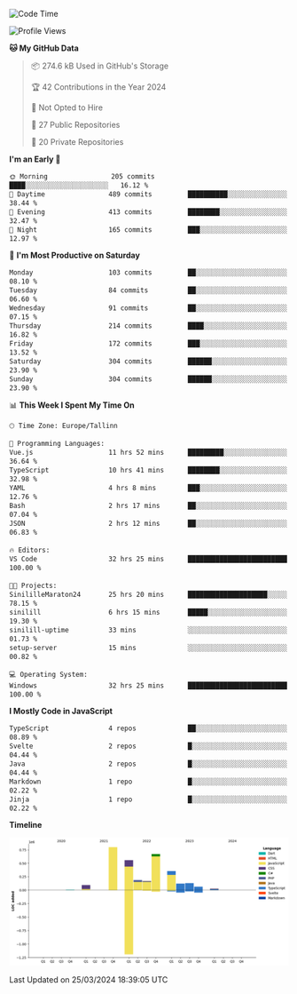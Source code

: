 <!--START_SECTION:waka-->
![Code Time](http://img.shields.io/badge/Code%20Time-743%20hrs%2016%20mins-blue)

![Profile Views](http://img.shields.io/badge/Profile%20Views-8-blue)

**🐱 My GitHub Data** 

> 📦 274.6 kB Used in GitHub's Storage 
 > 
> 🏆 42 Contributions in the Year 2024
 > 
> 🚫 Not Opted to Hire
 > 
> 📜 27 Public Repositories 
 > 
> 🔑 20 Private Repositories 
 > 
**I'm an Early 🐤** 

```text
🌞 Morning                205 commits         ████░░░░░░░░░░░░░░░░░░░░░   16.12 % 
🌆 Daytime                489 commits         ██████████░░░░░░░░░░░░░░░   38.44 % 
🌃 Evening                413 commits         ████████░░░░░░░░░░░░░░░░░   32.47 % 
🌙 Night                  165 commits         ███░░░░░░░░░░░░░░░░░░░░░░   12.97 % 
```
📅 **I'm Most Productive on Saturday** 

```text
Monday                   103 commits         ██░░░░░░░░░░░░░░░░░░░░░░░   08.10 % 
Tuesday                  84 commits          ██░░░░░░░░░░░░░░░░░░░░░░░   06.60 % 
Wednesday                91 commits          ██░░░░░░░░░░░░░░░░░░░░░░░   07.15 % 
Thursday                 214 commits         ████░░░░░░░░░░░░░░░░░░░░░   16.82 % 
Friday                   172 commits         ███░░░░░░░░░░░░░░░░░░░░░░   13.52 % 
Saturday                 304 commits         ██████░░░░░░░░░░░░░░░░░░░   23.90 % 
Sunday                   304 commits         ██████░░░░░░░░░░░░░░░░░░░   23.90 % 
```


📊 **This Week I Spent My Time On** 

```text
🕑︎ Time Zone: Europe/Tallinn

💬 Programming Languages: 
Vue.js                   11 hrs 52 mins      █████████░░░░░░░░░░░░░░░░   36.64 % 
TypeScript               10 hrs 41 mins      ████████░░░░░░░░░░░░░░░░░   32.98 % 
YAML                     4 hrs 8 mins        ███░░░░░░░░░░░░░░░░░░░░░░   12.76 % 
Bash                     2 hrs 17 mins       ██░░░░░░░░░░░░░░░░░░░░░░░   07.04 % 
JSON                     2 hrs 12 mins       ██░░░░░░░░░░░░░░░░░░░░░░░   06.83 % 

🔥 Editors: 
VS Code                  32 hrs 25 mins      █████████████████████████   100.00 % 

🐱‍💻 Projects: 
SinililleMaraton24       25 hrs 20 mins      ████████████████████░░░░░   78.15 % 
sinilill                 6 hrs 15 mins       █████░░░░░░░░░░░░░░░░░░░░   19.30 % 
sinilill-uptime          33 mins             ░░░░░░░░░░░░░░░░░░░░░░░░░   01.73 % 
setup-server             15 mins             ░░░░░░░░░░░░░░░░░░░░░░░░░   00.82 % 

💻 Operating System: 
Windows                  32 hrs 25 mins      █████████████████████████   100.00 % 
```

**I Mostly Code in JavaScript** 

```text
TypeScript               4 repos             ██░░░░░░░░░░░░░░░░░░░░░░░   08.89 % 
Svelte                   2 repos             █░░░░░░░░░░░░░░░░░░░░░░░░   04.44 % 
Java                     2 repos             █░░░░░░░░░░░░░░░░░░░░░░░░   04.44 % 
Markdown                 1 repo              █░░░░░░░░░░░░░░░░░░░░░░░░   02.22 % 
Jinja                    1 repo              █░░░░░░░░░░░░░░░░░░░░░░░░   02.22 % 
```



**Timeline**

![Lines of Code chart](https://raw.githubusercontent.com/Piilu/Piilu/main/assets/bar_graph.png)


 Last Updated on 25/03/2024 18:39:05 UTC
<!--END_SECTION:waka-->